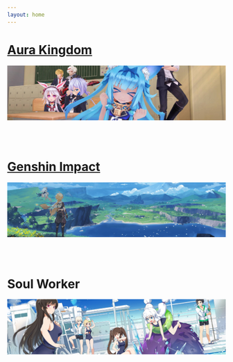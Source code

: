 ```yaml
---
layout: home
---
```



# [Aura Kingdom](./aura-kingdom/)

![AuraKingdom](./assets/img/aura-kingdom-banner.jpg)

<br/><br/>

# [Genshin Impact](./genshin-impact/)

![AuraKingdom](./assets/img/genshin-impact-banner.jpg)

<br/><br/>

# Soul Worker 
![SoulWorker](./assets/img/soulworker-banner.jpg)
